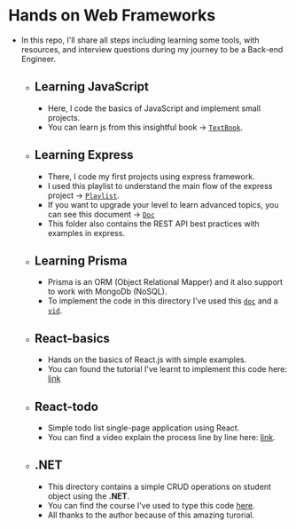 # Hands on Web Frameworks

- In this repo, I'll share all steps including learning some tools, with resources, and interview questions during my journey to be a Back-end Engineer.

    - ## Learning JavaScript
        - Here, I code the basics of JavaScript and implement small projects.
        - You can learn js from this insightful book → [`TextBook`](https://eloquentjavascript.net/index.html).
    - ## Learning Express
        - There, I code my first projects using express framework.
        - I used this playlist to understand the main 
        flow of the express project → [`Playlist`](https://www.youtube.com/playlist?list=PL_cUvD4qzbkwp6pxx27pqgohrsP8v1Wj2).
        - If you want to upgrade your level to learn advanced topics, you can see this document → [`Doc`](https://devdocs.io/express/)
        - This folder also contains the REST API best practices with examples in express.
    - ## Learning Prisma
        - Prisma is an ORM (Object Relational Mapper) and it also support to work with MongoDb (NoSQL).
        - To implement the code in this directory I've used this [`doc`](https://www.prisma.io/) and a [`vid`](https://youtu.be/RebA5J-rlwg?si=cxaplZMDG6DGgv6G).
    - ## React-basics
        - Hands on the basics of React.js with simple examples.
        - You can found the tutorial I've learnt to implement this code here: [link](https://youtu.be/fJSFus0pxZI?si=mGKpCs2SL6XlurYf)
    - ## React-todo
        - Simple todo list single-page application using React.
        - You can find a video explain the process line by line here: [link](https://youtu.be/NqCBUMJHXXY?si=RAGDcS0O5XRyFC9Q).
    - ## .NET
        - This directory contains a simple CRUD operations on student object using the **.NET**.
        - You can find the course I've used to type this code [here](https://youtu.be/AhAxLiGC7Pc?si=eiZXYcHdWZ9D8itl).
        - All thanks to the author because of this amazing turorial.